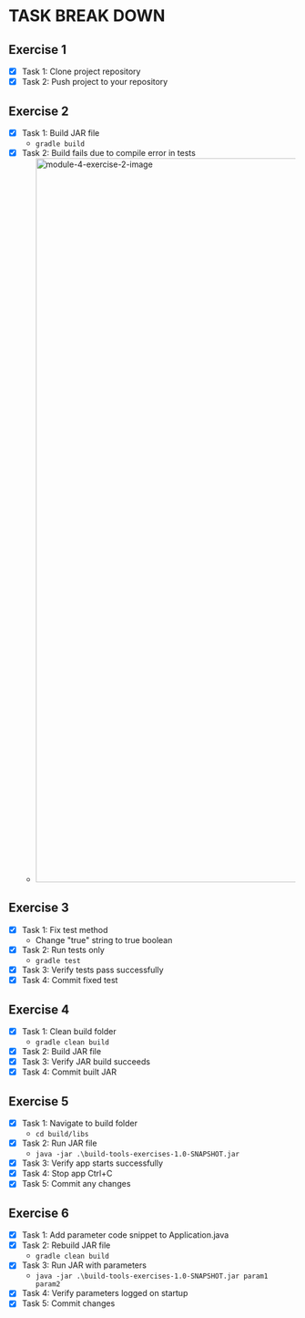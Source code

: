 # TASK BREAK DOWN

## Exercise 1

- [x] Task 1: Clone project repository
- [x] Task 2: Push project to your repository

## Exercise 2

- [x] Task 1: Build JAR file
  - `gradle build`
- [x] Task 2: Build fails due to compile error in tests
  - <img width="1270" alt="module-4-exercise-2-image" src="https://github.com/karanthakakr04/devops-bootcamp-exercises/assets/17943347/c2006d34-dd14-41bc-82f4-825097acfe2d">

## Exercise 3

- [x] Task 1: Fix test method
  - Change "true" string to true boolean
- [x] Task 2: Run tests only
  - `gradle test`
- [x] Task 3: Verify tests pass successfully
- [x] Task 4: Commit fixed test

## Exercise 4

- [x] Task 1: Clean build folder
  - `gradle clean build`
- [x] Task 2: Build JAR file
- [x] Task 3: Verify JAR build succeeds
- [x] Task 4: Commit built JAR

## Exercise 5

- [x] Task 1: Navigate to build folder
  - `cd build/libs`
- [x] Task 2: Run JAR file
  - `java -jar .\build-tools-exercises-1.0-SNAPSHOT.jar`
- [x] Task 3: Verify app starts successfully
- [x] Task 4: Stop app Ctrl+C
- [x] Task 5: Commit any changes

## Exercise 6

- [x] Task 1: Add parameter code snippet to Application.java
- [x] Task 2: Rebuild JAR file
  - `gradle clean build`
- [x] Task 3: Run JAR with parameters
  - `java -jar .\build-tools-exercises-1.0-SNAPSHOT.jar param1 param2`
- [x] Task 4: Verify parameters logged on startup
- [x] Task 5: Commit changes
